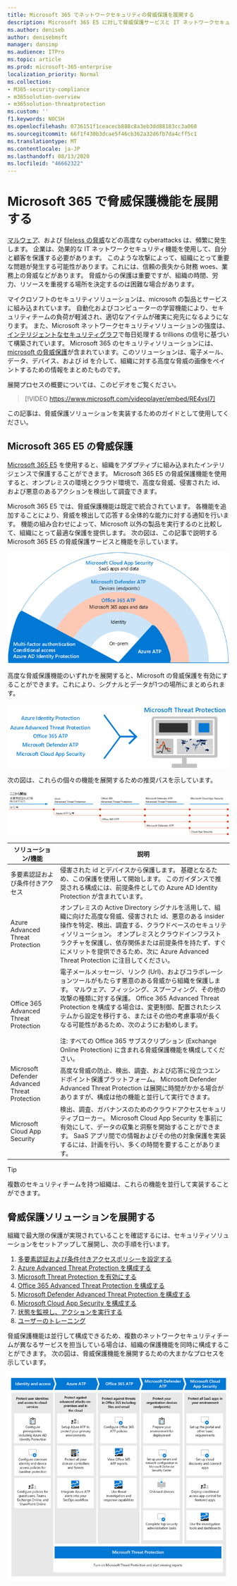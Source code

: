 ```yaml
---
title: Microsoft 365 でネットワークセキュリティの脅威保護を展開する
description: Microsoft 365 E5 に対して脅威保護サービスと IT ネットワークセキュリティ機能を展開する方法について説明します。
ms.author: deniseb
author: denisebmsft
manager: dansimp
ms.audience: ITPro
ms.topic: article
ms.prod: microsoft-365-enterprise
localization_priority: Normal
ms.collection:
- M365-security-compliance
- m365solution-overview
- m365solution-threatprotection
ms.custom: ''
f1.keywords: NOCSH
ms.openlocfilehash: 0736151f1ceacecb888c8a3eb3dd88183cc3a060
ms.sourcegitcommit: 66f1f430b3dcae5f46cb362a32d6fb7da4cff5c1
ms.translationtype: MT
ms.contentlocale: ja-JP
ms.lasthandoff: 08/13/2020
ms.locfileid: "46662322"
---
```

# <a name="deploy-threat-protection-capabilities-across-microsoft-365"></a>Microsoft 365 で脅威保護機能を展開する

[マルウェア](https://docs.microsoft.com/windows/security/threat-protection/intelligence/understanding-malware)、および [fileless の脅威](https://docs.microsoft.com/windows/security/threat-protection/intelligence/fileless-threats)などの高度な cyberattacks は、頻繁に発生します。 企業は、効果的な IT ネットワークセキュリティ機能を使用して、自分と顧客を保護する必要があります。 このような攻撃によって、組織にとって重要な問題が発生する可能性があります。これには、信頼の喪失から財務 woes、業務上の脅威などがあります。 脅威からの保護は重要ですが、組織の時間、労力、リソースを重視する場所を決定するのは困難な場合があります。 

マイクロソフトのセキュリティソリューションは、microsoft の製品とサービスに組み込まれています。 自動化およびコンピューターの学習機能により、セキュリティチームの負荷が軽減され、適切なアイテムが確実に宛先になるようになります。 また、Microsoft ネットワークセキュリティソリューションの強度は、 [インテリジェントなセキュリティグラフ](https://cloud-platform-assets.azurewebsites.net/intelligent-security-graph)で毎日処理する trillions の信号に基づいて構築されています。 Microsoft 365 のセキュリティソリューションには、 [microsoft の脅威保護](https://docs.microsoft.com/microsoft-365/security/mtp/microsoft-threat-protection)が含まれています。このソリューションは、電子メール、データ、デバイス、および id を介して、組織に対する高度な脅威の画像をペイントするための情報をまとめたものです。


展開プロセスの概要については、このビデオをご覧ください。

> [!VIDEO https://www.microsoft.com/videoplayer/embed/RE4vsI7]

この記事は、脅威保護ソリューションを実装するためのガイドとして使用してください。

## <a name="threat-protection-in-microsoft-365-e5"></a>Microsoft 365 E5 の脅威保護

[Microsoft 365 E5](https://www.microsoft.com/microsoft-365/enterprise-e5-business-software?activetab=pivot%3aoverviewtab) を使用すると、組織をアダプティブに組み込まれたインテリジェンスで保護することができます。 Microsoft 365 E5 の脅威保護機能を使用すると、オンプレミスの環境とクラウド環境で、高度な脅威、侵害された id、および悪意のあるアクションを検出して調査できます。

Microsoft 365 E5 では、脅威保護機能は既定で統合されています。 各機能を追加することにより、脅威を検出して応答する全体的な能力に対する通知を行います。 機能の組み合わせによって、Microsoft 以外の製品を実行するのと比較して、組織にとって最適な保護を提供します。 次の図は、この記事で説明する Microsoft 365 E5 の脅威保護サービスと機能を示しています。

![Microsoft threat protection の概要](../media/solutions-architecture-center/deploy-threat-protection-across-m365-overview.png)

高度な脅威保護機能のいずれかを展開すると、Microsoft の脅威保護を有効にすることができます。これにより、シグナルとデータが1つの場所にまとめられます。 

![Microsoft Threat Protection ダッシュボードの概念図](../media/solutions-architecture-center/deploy-threat-protection-across-m365-mtp.png)

次の図は、これらの個々の機能を展開するための推奨パスを示しています。 

![M365 脅威保護信号](../media/solutions-architecture-center/deploy-threat-protection-across-m365.png)

|ソリューション/機能  |説明  |
|---------|---------|
|多要素認証および条件付きアクセス     |侵害された id とデバイスから保護します。 基礎となるため、この保護を使用して開始します。 このガイダンスで推奨される構成には、前提条件としての Azure AD Identity Protection が含まれています。     |
|Azure Advanced Threat Protection     |  オンプレミスの Active Directory シグナルを活用して、組織に向けた高度な脅威、侵害された id、悪意のある insider 操作を特定、検出、調査する、クラウドベースのセキュリティソリューション。 オンプレミスとクラウドインフラストラクチャを保護し、依存関係または前提条件を持たず、すぐにメリットを提供できるため、次に Azure Advanced Threat Protection に注目してください。       | 
|Office 365 Advanced Threat Protection     | 電子メールメッセージ、リンク (Url)、およびコラボレーションツールがもたらす悪意のある脅威から組織を保護します。 マルウェア、フィッシング、スプーフィング、その他の攻撃の種類に対する保護。 Office 365 Advanced Threat Protection を構成する場合は、変更制御、配置されたシステムから設定を移行する、またはその他の考慮事項が長くなる可能性があるため、次のようにお勧めします。 <br><br>注: すべての Office 365 サブスクリプション (Exchange Online Protection) に含まれる脅威保護機能を構成してください。       |
|Microsoft Defender Advanced Threat Protection    | 高度な脅威の防止、検出、調査、および応答に役立つエンドポイント保護プラットフォーム。 Microsoft Defender Advanced Threat Protection は展開に時間がかかる場合がありますが、構成は他の機能と並行して実行できます。   |
|Microsoft Cloud App Security     |   検出、調査、ガバナンスのためのクラウドアクセスセキュリティブローカー。 Microsoft Cloud App Security を事前に有効にして、データの収集と洞察を開始することができます。 SaaS アプリ間での情報およびその他の対象保護を実装するには、計画を行い、多くの時間を要することがあります。       | 

> [!TIP]
> 複数のセキュリティチームを持つ組織は、これらの機能を並行して実装することができます。

## <a name="deploy-your-threat-protection-solution"></a>脅威保護ソリューションを展開する

組織で最大限の保護が実現されていることを確認するには、セキュリティソリューションをセットアップして展開し、次の手順を行います。

1. [多要素認証および条件付きアクセスポリシーを設定する](deploy-threat-protection-configure.md#step-1-set-up-multi-factor-authentication-and-conditional-access-policies)
2. [Azure Advanced Threat Protection を構成する](deploy-threat-protection-configure.md#step-2-configure-azure-advanced-threat-protection)
3. [Microsoft Threat Protection を有効にする](deploy-threat-protection-configure.md#step-3-turn-on-microsoft-threat-protection)
4. [Office 365 Advanced Threat Protection を構成する](deploy-threat-protection-configure.md#step-4-configure-office-365-advanced-threat-protection)
5. [Microsoft Defender Advanced Threat Protection を構成する](deploy-threat-protection-configure.md#step-5-configure-microsoft-defender-advanced-threat-protection)
6. [Microsoft Cloud App Security を構成する](deploy-threat-protection-configure.md#step-6-configure-microsoft-cloud-app-security)
7. [状態を監視し、アクションを実行する](deploy-threat-protection-configure.md#step-7-monitor-status-and-take-actions)
8. [ユーザーのトレーニング](deploy-threat-protection-configure.md#step-8-train-users)

脅威保護機能は並行して構成できるため、複数のネットワークセキュリティチームが異なるサービスを担当している場合は、組織の保護機能を同時に構成することができます。 次の図は、脅威保護機能を展開するための大まかなプロセスを示しています。 

![脅威保護機能を展開するためのプロセス](../media/solutions-architecture-center/deploy-threat-protection-across-m365-grid.png) 


